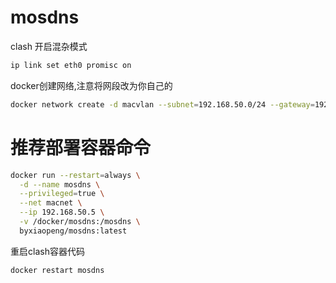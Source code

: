 # mosdns

clash
开启混杂模式
``` sh
ip link set eth0 promisc on
```
docker创建网络,注意将网段改为你自己的
``` sh
docker network create -d macvlan --subnet=192.168.50.0/24 --gateway=192.168.50.1 -o parent=eth0 macnet
```
# 推荐部署容器命令
``` sh
docker run --restart=always \
  -d --name mosdns \
  --privileged=true \
  --net macnet \
  --ip 192.168.50.5 \
  -v /docker/mosdns:/mosdns \
  byxiaopeng/mosdns:latest
```

重启clash容器代码
``` sh
docker restart mosdns
```
